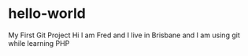 # hello-world
My First Git Project
Hi I am Fred and I live in Brisbane and I am using git while learning PHP
